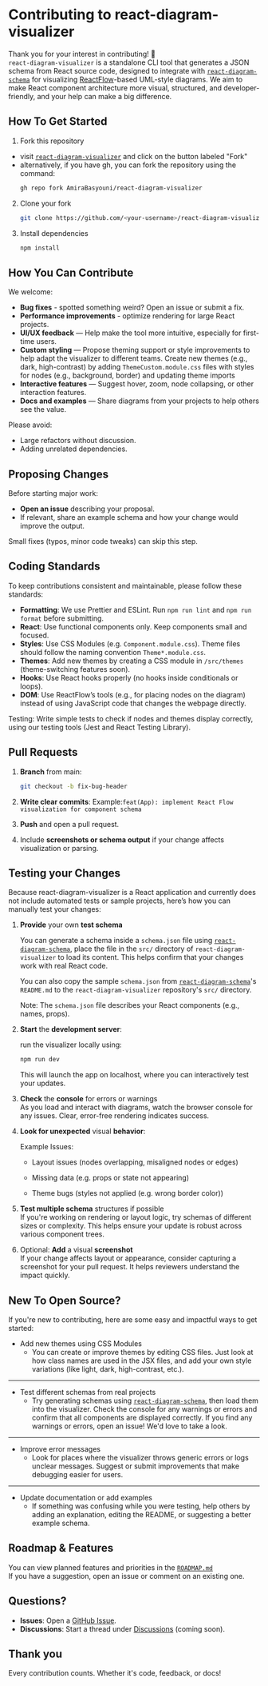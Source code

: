 # Contributing to react-diagram-visualizer

Thank you for your interest in contributing! 🎉  
`react-diagram-visualizer` is a standalone CLI tool that generates a JSON schema from React source code, designed to integrate with [`react-diagram-schema`](https://github.com/AmiraBasyouni/react-diagram-schema) for visualizing [ReactFlow](https://reactflow.dev/)-based UML-style diagrams. We aim to make React component architecture more visual, structured, and developer-friendly, and your help can make a big difference.

## How To Get Started

1. Fork this repository

- visit [`react-diagram-visualizer`](https://github.com/AmiraBasyouni/react-diagram-visualizer) and click on the button labeled "Fork"
- alternatively, if you have gh, you can fork the repository using the command: 
   ```bash
   gh repo fork AmiraBasyouni/react-diagram-visualizer
   ````

2. Clone your fork  
   ```bash
   git clone https://github.com/<your-username>/react-diagram-visualizer.git
   ```

3. Install dependencies
   ```bash
   npm install
   ```

## How You Can Contribute

We welcome:  
- **Bug fixes** - spotted something weird? Open an issue or submit a fix.
- **Performance improvements** - optimize rendering for large React projects.
- **UI/UX feedback** — Help make the tool more intuitive, especially for first-time users.
- **Custom styling** — Propose theming support or style improvements to help adapt the visualizer to different teams. Create new themes (e.g., dark, high-contrast) by adding `ThemeCustom.module.css` files with styles for nodes (e.g., background, border) and updating theme imports
- **Interactive features** — Suggest hover, zoom, node collapsing, or other interaction features.
- **Docs and examples** — Share diagrams from your projects to help others see the value.

Please avoid:
- Large refactors without discussion.
- Adding unrelated dependencies.

## Proposing Changes

Before starting major work:
- **Open an issue** describing your proposal.
- If relevant, share an example schema and how your change would improve the output.

Small fixes (typos, minor code tweaks) can skip this step.

## Coding Standards
To keep contributions consistent and maintainable, please follow these standards:

- **Formatting**: We use Prettier and ESLint. Run `npm run lint` and `npm run format` before submitting.
- **React**: Use functional components only. Keep components small and focused.
- **Styles**: Use CSS Modules (e.g. `Component.module.css`). Theme files should follow the naming convention `Theme*.module.css`.
- **Themes**: Add new themes by creating a CSS module in `/src/themes` (theme-switching features soon).
- **Hooks**: Use React hooks properly (no hooks inside conditionals or loops).
- **DOM**: Use ReactFlow’s tools (e.g., for placing nodes on the diagram) instead of using JavaScript code that changes the webpage directly.

Testing: 
   Write simple tests to check if nodes and themes display correctly, using our testing tools (Jest and React Testing Library).

## Pull Requests

1. **Branch** from main:
   ```bash
   git checkout -b fix-bug-header
   ```

2. **Write clear commits**:
Example:`feat(App): implement React Flow visualization for component schema`

3. **Push** and open a pull request.

4. Include **screenshots or schema output** if your change affects visualization or parsing.

## Testing your Changes

Because react-diagram-visualizer is a React application and currently does not include automated tests or sample projects, here’s how you can manually test your changes:

1. **Provide** your own **test schema**

   You can generate a schema inside a `schema.json` file using [`react-diagram-schema`](https://github.com/AmiraBasyouni/react-diagram-schema), place the file in the `src/` directory of `react-diagram-visualizer` to load its content. This helps confirm that your changes work with real React code.

   You can also copy the sample `schema.json` from [`react-diagram-schema`](https://github.com/AmiraBasyouni/react-diagram-schema)'s `README.md` to the `react-diagram-visualizer` repository's `src/` directory.

   Note: The `schema.json` file describes your React components (e.g., names, props).

2. **Start** the **development server**:

   run the visualizer locally using:
   ```bash
   npm run dev
   ```

   This will launch the app on localhost, where you can interactively test your updates.

3. **Check** the **console** for errors or warnings  
   As you load and interact with diagrams, watch the browser console for any issues. Clear, error-free rendering indicates success.

4. **Look for unexpected** visual **behavior**:  

   Example Issues:

   - Layout issues (nodes overlapping, misaligned nodes or edges)

   - Missing data (e.g. props or state not appearing)

   - Theme bugs (styles not applied (e.g. wrong border color))

5. **Test multiple schema** structures if possible  
   If you're working on rendering or layout logic, try schemas of different sizes or complexity. This helps ensure your update is robust across various component trees.

6. Optional: **Add** a visual **screenshot**  
   If your change affects layout or appearance, consider capturing a screenshot for your pull request. It helps reviewers understand the impact quickly.

## New To Open Source?

If you're new to contributing, here are some easy and impactful ways to get started:

- Add new themes using CSS Modules  
  - You can create or improve themes by editing CSS files. Just look at how class names are used in the JSX files, and add your own style variations (like light, dark, high-contrast, etc.).

---

- Test different schemas from real projects  
  - Try generating schemas using [`react-diagram-schema`](https://github.com/AmiraBasyouni/react-diagram-schema), then load them into the visualizer. Check the console for any warnings or errors and confirm that all components are displayed correctly. If you find any warnings or errors, open an issue! We'd love to take a look.

---

- Improve error messages  
  - Look for places where the visualizer throws generic errors or logs unclear messages. Suggest or submit improvements that make debugging easier for users.

---

- Update documentation or add examples  
  - If something was confusing while you were testing, help others by adding an explanation, editing the README, or suggesting a better example schema.

## Roadmap & Features

You can view planned features and priorities in the [`ROADMAP.md`](https://github.com/AmiraBasyouni/react-diagram-visualizer/blob/main/ROADMAP.md)  
If you have a suggestion, open an issue or comment on an existing one.

## Questions?

- **Issues**: Open a [GitHub Issue](https://github.com/AmiraBasyouni/react-diagram-visualizer/issues).
- **Discussions**: Start a thread under [Discussions](https://github.com/AmiraBasyouni/react-diagram-visualizer/discussions) (coming soon).

## Thank you

Every contribution counts. Whether it's code, feedback, or docs!

